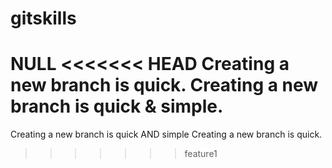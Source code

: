 # gitskills
NULL
<<<<<<< HEAD
Creating a new branch is quick.
Creating a new branch is quick & simple.
=======
Creating a new branch is quick AND simple
	Creating a new branch is quick.
>>>>>>> feature1
